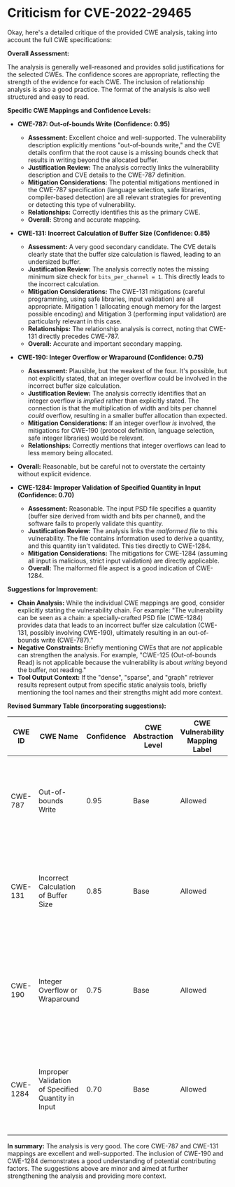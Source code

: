 # Criticism for CVE-2022-29465

Okay, here's a detailed critique of the provided CWE analysis, taking into account the full CWE specifications:

**Overall Assessment:**

The analysis is generally well-reasoned and provides solid justifications for the selected CWEs. The confidence scores are appropriate, reflecting the strength of the evidence for each CWE. The inclusion of relationship analysis is also a good practice. The format of the analysis is also well structured and easy to read.

**Specific CWE Mappings and Confidence Levels:**

*   **CWE-787: Out-of-bounds Write (Confidence: 0.95)**

    *   **Assessment:** Excellent choice and well-supported. The vulnerability description explicitly mentions "out-of-bounds write," and the CVE details confirm that the root cause is a missing bounds check that results in writing beyond the allocated buffer.
    *   **Justification Review:** The analysis correctly links the vulnerability description and CVE details to the CWE-787 definition.
    *   **Mitigation Considerations:** The potential mitigations mentioned in the CWE-787 specification (language selection, safe libraries, compiler-based detection) are all relevant strategies for preventing or detecting this type of vulnerability.
    *   **Relationships:** Correctly identifies this as the primary CWE.
    *   **Overall:** Strong and accurate mapping.

*   **CWE-131: Incorrect Calculation of Buffer Size (Confidence: 0.85)**

    *   **Assessment:** A very good secondary candidate. The CVE details clearly state that the buffer size calculation is flawed, leading to an undersized buffer.
    *   **Justification Review:**  The analysis correctly notes the missing minimum size check for `bits_per_channel = 1`. This directly leads to the incorrect calculation.
    *   **Mitigation Considerations:** The CWE-131 mitigations (careful programming, using safe libraries, input validation) are all appropriate. Mitigation 1 (allocating enough memory for the largest possible encoding) and Mitigation 3 (performing input validation) are particularly relevant in this case.
    *   **Relationships:** The relationship analysis is correct, noting that CWE-131 directly precedes CWE-787.
    *   **Overall:** Accurate and important secondary mapping.

*   **CWE-190: Integer Overflow or Wraparound (Confidence: 0.75)**

    *   **Assessment:** Plausible, but the weakest of the four. It's possible, but not explicitly stated, that an integer overflow could be involved in the incorrect buffer size calculation.
    *   **Justification Review:** The analysis correctly identifies that an integer overflow is *implied* rather than explicitly stated. The connection is that the multiplication of width and bits per channel *could* overflow, resulting in a smaller buffer allocation than expected.
    *   **Mitigation Considerations:**  If an integer overflow *is* involved, the mitigations for CWE-190 (protocol definition, language selection, safe integer libraries) would be relevant.
    *   **Relationships:** Correctly mentions that integer overflows can lead to less memory being allocated.
*   **Overall:** Reasonable, but be careful not to overstate the certainty without explicit evidence.

*   **CWE-1284: Improper Validation of Specified Quantity in Input (Confidence: 0.70)**

    *   **Assessment:** Reasonable. The input PSD file specifies a quantity (buffer size derived from width and bits per channel), and the software fails to properly validate this quantity.
    *   **Justification Review:** The analysis links the *malformed file* to this vulnerability. The file contains information used to derive a quantity, and this quantity isn't validated. This ties directly to CWE-1284.
    *   **Mitigation Considerations:** The mitigations for CWE-1284 (assuming all input is malicious, strict input validation) are directly applicable.
    *   **Overall:** The malformed file aspect is a good indication of CWE-1284.

**Suggestions for Improvement:**

*   **Chain Analysis:** While the individual CWE mappings are good, consider explicitly stating the vulnerability chain. For example: "The vulnerability can be seen as a chain: a specially-crafted PSD file (CWE-1284) provides data that leads to an incorrect buffer size calculation (CWE-131, possibly involving CWE-190), ultimately resulting in an out-of-bounds write (CWE-787)."
*   **Negative Constraints:** Briefly mentioning CWEs that are *not* applicable can strengthen the analysis. For example, "CWE-125 (Out-of-bounds Read) is not applicable because the vulnerability is about *writing* beyond the buffer, not reading."
*   **Tool Output Context:** If the "dense", "sparse", and "graph" retriever results represent output from specific static analysis tools, briefly mentioning the tool names and their strengths might add more context.

**Revised Summary Table (incorporating suggestions):**

| CWE ID | CWE Name | Confidence | CWE Abstraction Level | CWE Vulnerability Mapping Label | CWE-Vulnerability Mapping Notes |
|---|---|---|---|---|---|
| CWE-787 | Out-of-bounds Write | 0.95 | Base | Allowed | Primary CWE. Direct evidence of out-of-bounds write in vulnerability description and CVE details. |
| CWE-131 | Incorrect Calculation of Buffer Size | 0.85 | Base | Allowed | Secondary Candidate. Root cause: Missing size check leads to undersized buffer. CanPrecede CWE-787. |
| CWE-190 | Integer Overflow or Wraparound | 0.75 | Base | Allowed | Secondary Candidate. Possible contributing factor: Integer overflow in buffer size calculation not explicitly stated, but plausible. |
| CWE-1284 | Improper Validation of Specified Quantity in Input | 0.70 | Base | Allowed | Secondary Candidate. The quantity (buffer size) derived from the malformed input file is not validated. |

**In summary:** The analysis is very good. The core CWE-787 and CWE-131 mappings are excellent and well-supported. The inclusion of CWE-190 and CWE-1284 demonstrates a good understanding of potential contributing factors. The suggestions above are minor and aimed at further strengthening the analysis and providing more context.